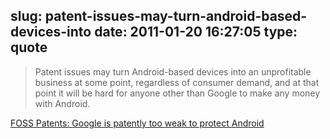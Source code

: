 slug: patent-issues-may-turn-android-based-devices-into
date: 2011-01-20 16:27:05
type: quote
---

> Patent issues may turn Android-based devices into an unprofitable business at some point, regardless of consumer demand, and at that point it will be hard for anyone other than Google to make any money with Android.

[FOSS Patents: Google is patently too weak to protect Android](http://fosspatents.blogspot.com/2011/01/google-is-patently-too-weak-to-protect.html)
